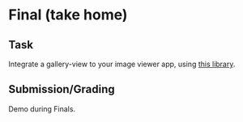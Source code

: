 # Final (take home)

## Task 
Integrate a gallery-view to your image viewer app, using [this
library](http://photoswipe.com).

## Submission/Grading
Demo during Finals.
